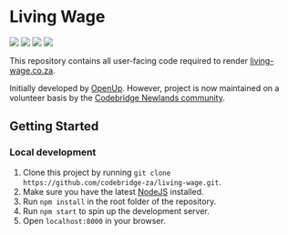 # Living Wage

![](https://img.shields.io/badge/stability-work_in_progress-lightgrey.svg) ![](https://img.shields.io/uptimerobot/ratio/m781140732-b48ad7a21c301e7ba0b09785.svg) ![](https://img.shields.io/badge/PRs-welcome-brightgreen.svg) [![](https://img.shields.io/badge/slack%20channel-%23living--wage--project-blue.svg)](https://zatech.github.io/)


This repository contains all user-facing code required to render [living-wage.co.za](http://living-wage.co.za/).

Initially developed by [OpenUp](https://openup.org.za/). However, project is now maintained on a volunteer basis by the [Codebridge Newlands community](https://www.facebook.com/codebridge.newlands/).

## Getting Started

### Local development

1. Clone this project by running `git clone https://github.com/codebridge-za/living-wage.git`.
2. Make sure you have the latest [NodeJS](https://nodejs.org/en/) installed.
3. Run `npm install` in the root folder of the repository.
4. Run `npm start` to spin up the development server.
5. Open `localhost:8000` in your browser.
